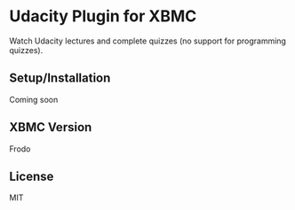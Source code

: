 Udacity Plugin for XBMC
======================

Watch Udacity lectures and complete quizzes (no support for programming quizzes).

## Setup/Installation

Coming soon

## XBMC Version

Frodo

## License

MIT
